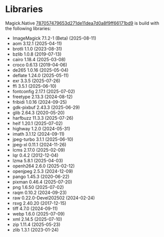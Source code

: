 # Libraries
Magick.Native [787057479653d271de11dea7d0a8f9ff66171bd9](https://github.com/dlemstra/Magick.Native/commit/787057479653d271de11dea7d0a8f9ff66171bd9) is build with the following libraries:

- ImageMagick 7.1.2-1 (Beta) (2025-08-11)
- aom 3.12.1 (2025-04-11)
- brotli 1.1.0 (2023-08-31)
- bzlib 1.0.8 (2019-07-13)
- cairo 1.18.4 (2025-03-08)
- croco 0.6.13 (2019-04-06)
- de265 1.0.16 (2025-05-04)
- deflate 1.24.0 (2025-05-11)
- exr 3.3.5 (2025-07-26)
- ffi 3.5.1 (2025-06-10)
- fontconfig 2.17.1 (2025-07-02)
- freetype 2.13.3 (2024-08-12)
- fribidi 1.0.16 (2024-09-25)
- gdk-pixbuf 2.43.3 (2025-06-29)
- glib 2.64.3 (2020-05-20)
- harfbuzz 11.3.3 (2025-07-26)
- heif 1.20.1 (2025-07-02)
- highway 1.2.0 (2024-05-31)
- imath 3.1.12 (2024-09-11)
- jpeg-turbo 3.1.1 (2025-06-10)
- jpeg-xl 0.11.1 (2024-11-26)
- lcms 2.17.0 (2025-02-09)
- lqr 0.4.2 (2012-12-04)
- lzma 5.8.1 (2025-04-03)
- openh264 2.6.0 (2025-02-12)
- openjpeg 2.5.3 (2024-12-09)
- pango 1.45.3 (2020-06-22)
- pixman 0.46.4 (2025-07-20)
- png 1.6.50 (2025-07-02)
- raqm 0.10.2 (2024-09-23)
- raw 0.22.0-Devel202502 (2024-02-24)
- rsvg 2.40.20 (2017-12-15)
- tiff 4.7.0 (2024-09-11)
- webp 1.6.0 (2025-07-09)
- xml 2.14.5 (2025-07-10)
- zip 1.11.4 (2025-05-23)
- zlib 1.3.1 (2023-01-24)
